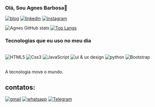 ### Olá, Sou Agnes Barbosa👋
[![blog](https://img.shields.io/website-up-down-green-red/http/monip.org.svg)](https://bdsagnes.github.io/p-gina.pessoal/)
[![linkedin](https://img.shields.io/badge/LinkedIn-0077B5?style=for-the-badge&logo=linkedin&logoColor=white)](www.linkedin.com/in/agnes-barbosa)
[![instagram](https://img.shields.io/badge/Instagram-E4405F?style=for-the-badge&logo=instagram&logoColor=white)](https://www.instagram.com/agnes_silva00/)

![Agnes GitHub stats](https://github-readme-stats.vercel.app/api?username=bdsagnes&show_icons=true&theme=dark)
[![Top Langs](https://github-readme-stats.vercel.app/api/top-langs/?username=bdsAgnes)](https://github.com/anuraghazra/github-readme-stats)
### Tecnologias que eu uso no meu dia 

<div style="display: inline_block"><br/>
  <img align="center" alt="HTML5" src="	https://img.shields.io/badge/HTML5-E34F26?style=for-the-badge&logo=html5&logoColor=white"/>
  <img align="center" alt="Css3" src="	https://img.shields.io/badge/CSS3-1572B6?style=for-the-badge&logo=css3&logoColor=white"/>
  <img align="center" alt="JavaScript" src="https://img.shields.io/badge/JavaScript-F7DF1E?style=for-the-badge&logo=javascript&logoColor=black"/>
  <img align="center" alt="ui & ux design" src="https://img.shields.io/badge/Material--UI-0081CB?style=for-the-badge&logo=material-ui&logoColor=white"/>
  <img align="center" alt="python" src="	https://img.shields.io/badge/Python-14354C?style=for-the-badge&logo=python&logoColor=white"/>
  <img align="center" alt="Bootstrap" src="	https://img.shields.io/badge/Bootstrap-563D7C?style=for-the-badge&logo=bootstrap&logoColor=white"/>
  </div><br/>
  
  A tecnologia move o mundo.
  
  ## contatos:
  [![gmail](https://img.shields.io/badge/Gmail-D14836?style=for-the-badge&logo=gmail&logoColor=white)](bdsagnes@gmail.com)
  [![whatsapp](https://img.shields.io/badge/WhatsApp-25D366?style=for-the-badge&logo=whatsapp&logoColor=white)](https://linksharing.samsungcloud.com/elVX42v25inl)
  [![Telegram](https://img.shields.io/badge/Telegram-2CA5E0?style=for-the-badge&logo=telegram&logoColor=white)](+5574988133328)


